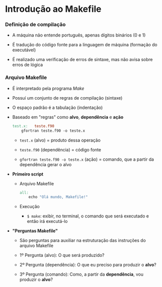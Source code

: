 # Introdução ao Makefile

### Definição de compilação 

* A máquina não entende português, apenas dígitos binários (0 e 1)

* É tradução do código fonte para a linguagem de máquina (formação do executável)

* É realizado uma verificação de erros de sintaxe, mas não avisa sobre erros de lógica

### Arquivo Makefile

* É interpretado pela programa *Make*

* Possuí um conjunto de regras de compilação (sintaxe)

* O espaço padrão é a tabulação (indentação)

* Baseado em "regras" como **alvo**, **dependência** e **ação**

  ```makefile
  test.x:   teste.f90
      gfortran teste.f90 -o teste.x
  ```

    * `test.x` (alvo) = produto dessa operação

    * `teste.f90` (dependência) = código fonte

    * `gfortran teste.f90 -o teste.x` (ação) = comando, que a partir da dependência gerar o alvo

* **Primeiro script**

  * Arquivo Makefile

    ```makefile
    all:
        echo "Olá mundo, Makefile!"
    ```

  * Execução

    * `$ make`: exibir, no terminal, o comando que será executado e então irá executá-lo

* **"Perguntas Makefile"**

  * São perguntas para auxiliar na estruturação das instruções do arquivo Makefile

  * 1º Pergunta (alvo): O que será produzido?

  * 2º Pergunta (dependência): O que eu preciso para produzir o **alvo**?

  * 3º Pergunta (comando): Como, a partir da **dependência**, vou produzir o **alvo**?